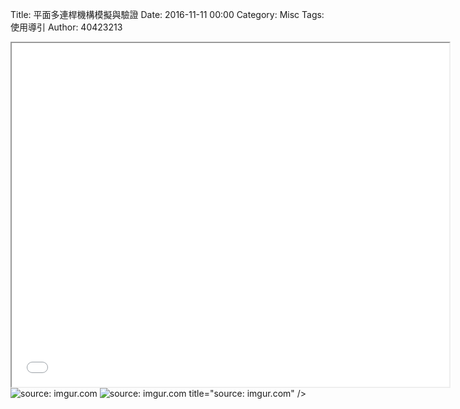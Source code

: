 Title: 平面多連桿機構模擬與驗證
Date: 2016-11-11 00:00
Category: Misc
Tags: 使用導引
Author: 40423213

<iframe src="file:///Y:/tmp/40423213/w12/w12-1.html" width="700" height="550"></iframe>
<img src="Y:\tmp\2016fallcadp_hw\w12\1.png" title="source: imgur.com" /></a>
<img src="Y:\tmp\2016fallcadp_hw\w12\2.png" title="source: imgur.com" /></a>
title="source: imgur.com" /></a>